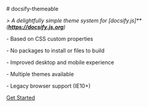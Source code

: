 \# docsify-themeable



*> A delightfully simple theme system for* *[docsify.js]**(**https://docsify.js.org**)*



\- Based on CSS custom properties

\- No packages to install or files to build

\- Improved desktop and mobile experience

\- Multiple themes available

\- Legacy browser support (IE10+)



[Get Started](/)